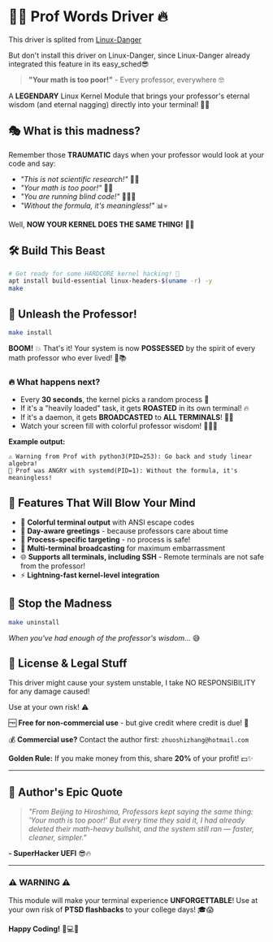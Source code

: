 # 👨‍🏫 Prof Words Driver 🔥

This driver is splited from [Linux-Danger](https://github.com/UEFI-code/Linux-Danger)

But don't install this driver on Linux-Danger, since Linux-Danger already integrated this feature in its easy_sched😎

> **"Your math is too poor!"** - Every professor, everywhere 🤓

A **LEGENDARY** Linux Kernel Module that brings your professor's eternal wisdom (and eternal nagging) directly into your terminal! 🚀✨

## 🎭 What is this madness?

Remember those **TRAUMATIC** days when your professor would look at your code and say:
- *"This is not scientific research!"* 🔬❌
- *"Your math is too poor!"* 📐😭  
- *"You are running blind code!"* 👨‍💻🙈
- *"Without the formula, it's meaningless!"* 📊💀

Well, **NOW YOUR KERNEL DOES THE SAME THING!** 🎉💀

## 🛠️ Build This Beast

```bash
# Get ready for some HARDCORE kernel hacking! 💪
apt install build-essential linux-headers-$(uname -r) -y
make
```

## 🚀 Unleash the Professor!

```bash
make install
```

**BOOM!** 💥 That's it! Your system is now **POSSESSED** by the spirit of every math professor who ever lived! 👻📚

### 🔥 What happens next?

- Every **30 seconds**, the kernel picks a random process 🎯
- If it's a "heavily loaded" task, it gets **ROASTED** in its own terminal! 🔥
- If it's a daemon, it gets **BROADCASTED** to **ALL TERMINALS**! 📢💀
- Watch your screen fill with colorful professor wisdom! 🌈👨‍🏫

**Example output:**
```
⚠️ Warning from Prof with python3(PID=253): Go back and study linear algebra!
🔴 Prof was ANGRY with systemd(PID=1): Without the formula, it's meaningless!
```

## 🎨 Features That Will Blow Your Mind

- 🌈 **Colorful terminal output** with ANSI escape codes
- 📅 **Day-aware greetings** - because professors care about time
- 🎯 **Process-specific targeting** - no process is safe!
- 📡 **Multi-terminal broadcasting** for maximum embarrassment
- 🌐 **Supports all terminals, including SSH** - Remote terminals are not safe from the professor!
- ⚡ **Lightning-fast kernel-level integration**

## 🛑 Stop the Madness

```bash
make uninstall
```

*When you've had enough of the professor's wisdom...* 😅

## 📜 License & Legal Stuff

This driver might cause your system unstable, I take NO RESPONSIBILITY for any damage caused! 

Use at your own risk! ⚠️

🆓 **Free for non-commercial use** - but give credit where credit is due! 🙏

💰 **Commercial use?** Contact the author first: `zhuoshizhang@hotmail.com`

**Golden Rule:** If you make money from this, share **20%** of your profit! 💵✨

---

## 🌟 Author's Epic Quote

> *"From Beijing to Hiroshima, Professors kept saying the same thing: 'Your math is too poor!' But every time they said it, I had already deleted their math-heavy bullshit, and the system still ran — faster, cleaner, simpler."* 

**- SuperHacker UEFI** 😎🔥

---

### ⚠️ WARNING ⚠️
This module will make your terminal experience **UNFORGETTABLE**! Use at your own risk of **PTSD flashbacks** to your college days! 🎓😱

**Happy Coding!** 🚀💻✨